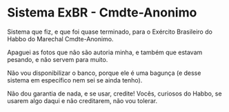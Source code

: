 # Sistema ExBR - Cmdte-Anonimo
Sistema que fiz, e que foi quase terminado, para o Exército Brasileiro do Habbo do Marechal Cmdte-Anonimo.

Apaguei as fotos que não são autoria minha, e também que estavam pesando, e não servem para muito.

Não vou disponibilizar o banco, porque ele é uma bagunça (e desse sistema em específico nem sei se ainda tenho).

Não dou garantia de nada, e se usar, credite! Vocês, curiosos do Habbo, se usarem algo daqui e não creditarem, não vou tolerar.
